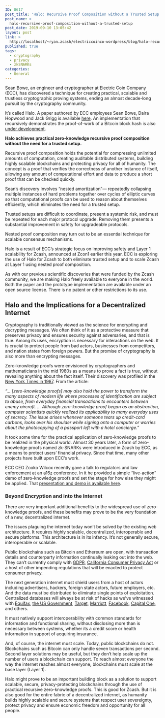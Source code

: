 ```yaml
---
ID: 8617
post_title: 'Halo: Recursive Proof Composition without a Trusted Setup'
post_name: >
  halo-recursive-proof-composition-without-a-trusted-setup
post_date: 2019-09-10 13:05:42
layout: post
link: >
  http://localhost/~ryan.zcash/electriccoinco-wordpress/blog/halo-recursive-proof-composition-without-a-trusted-setup/
published: true
tags:
  - cryptography
  - privacy
  - zkSNARKs
categories:
  - General
---
```

<!-- wp:paragraph -->
<p>Sean Bowe, an engineer and cryptographer at Electric Coin Company (ECC), has discovered a technique for creating practical, scalable and trustless cryptographic proving systems, ending an almost decade-long pursuit by the cryptography community.&nbsp;</p>
<!-- /wp:paragraph -->

<!-- wp:paragraph -->
<p>It’s called Halo. A paper authored by ECC employees Sean Bowe, Daira Hopwood and Jack Grigg is available <a href="https://eprint.iacr.org/2019/1021.pdf" target="_blank" rel="noreferrer noopener" aria-label=" (opens in a new tab)">here</a>. An implementation that recursively demonstrates the proof-of-work of a Bitcoin block hash is also <a rel="noreferrer noopener" aria-label=" (opens in a new tab)" href="https://github.com/ebfull/halo" target="_blank">under development</a>.</p>
<!-- /wp:paragraph -->

<!-- wp:paragraph -->
<p><strong>Halo achieves practical zero-knowledge recursive proof composition without the need for a trusted setup.</strong></p>
<!-- /wp:paragraph -->

<!-- wp:paragraph -->
<p>Recursive proof composition holds the potential for compressing unlimited amounts of computation, creating auditable distributed systems, building highly scalable blockchains and protecting privacy for all of humanity. The concept is a proof that verifies the correctness of another instance of itself, allowing any amount of computational effort and data to produce a short proof that can be checked quickly.&nbsp;</p>
<!-- /wp:paragraph -->

<!-- wp:paragraph -->
<p>Sean’s discovery involves “nested amortization”— repeatedly collapsing multiple instances of hard problems together over cycles of elliptic curves so that computational proofs can be used to reason about themselves efficiently, which eliminates the need for a trusted setup.</p>
<!-- /wp:paragraph -->

<!-- wp:paragraph -->
<p>Trusted setups are difficult to coordinate, present a systemic risk, and must be repeated for each major protocol upgrade. Removing them presents a substantial improvement in safety for upgradeable protocols.</p>
<!-- /wp:paragraph -->

<!-- wp:paragraph -->
<p>Nested proof composition may turn out to be an essential technique for scalable consensus mechanisms.</p>
<!-- /wp:paragraph -->

<!-- wp:paragraph -->
<p>Halo is a result of ECC’s strategic focus on improving safety and Layer 1 scalability for Zcash, announced at Zcon1 earlier this year. ECC is exploring the use of Halo for Zcash to both eliminate trusted setup and to scale Zcash at Layer 1 using nested proof composition.</p>
<!-- /wp:paragraph -->

<!-- wp:paragraph -->
<p>As with our previous scientific discoveries that were funded by the Zcash community, we are making Halo freely available to everyone in the world. Both the paper and the prototype implementation are available under an open source license. There is no patent or other restrictions to its use.<br></p>
<!-- /wp:paragraph -->

<!-- wp:heading -->
<h2>Halo and the Implications for a Decentralized Internet</h2>
<!-- /wp:heading -->

<!-- wp:paragraph -->
<p>Cryptography is traditionally viewed as the science for encrypting and decrypting messages. We often think of it as a protective measure that preserves privacy and ensures security against adversaries, and that is true. Among its uses, encryption is necessary for interactions on the web. It is crucial to protect people from bad actors, businesses from competitors, and nation states from foreign powers. But the promise of cryptography is also more than encrypting messages.</p>
<!-- /wp:paragraph -->

<!-- wp:paragraph -->
<p>Zero-knowledge proofs were envisioned by cryptographers and mathematicians in the mid 1980s as a means to prove a fact is true, without revealing anything about the fact itself. Their discovery was profiled in the <a href="https://www.nytimes.com/1987/02/17/science/a-new-approach-to-protecting-secrets-is-discovered.html" target="_blank" rel="noreferrer noopener" aria-label=" (opens in a new tab)">New York Times in 1987</a>. From the article:</p>
<!-- /wp:paragraph -->

<!-- wp:paragraph -->
<p><em>“... [zero-knowledge proofs] may also hold the power to transform the many aspects of modern life where processes of identification are subject to abuse, from everyday financial transactions to encounters between enemy aircraft. … Although zero-knowledge proof began as an abstraction, computer scientists quickly realized its applicability to many everyday uses of secrecy. The issue arises whenever someone tears up credit-card carbons, looks over his shoulder while signing onto a computer or worries about the photocopying of a passport left with a hotel concierge.”</em></p>
<!-- /wp:paragraph -->

<!-- wp:paragraph -->
<p>It took some time for the practical application of zero-knowledge proofs to be realized in the physical world. Almost 30 years later, a form of zero-knowledge proofs named zk-SNARKs were introduced in Zcash by ECC, as a means to protect users’ financial privacy. Since that time, many other projects have built upon ECC’s work.</p>
<!-- /wp:paragraph -->

<!-- wp:paragraph -->
<p>ECC CEO Zooko Wilcox recently gave a talk to regulators and law enforcement at an a16z conference. In it he provided a simple “live-action” demo of zero-knowledge proofs and set the stage for how else they might be applied. That <a href="https://a16z.com/2019/08/29/security-and-privacy-for-crypto-with-zero-knowledge-proofs/" target="_blank" rel="noreferrer noopener" aria-label=" (opens in a new tab)">presentation and demo is available here</a>.&nbsp;</p>
<!-- /wp:paragraph -->

<!-- wp:heading {"level":3} -->
<h3>Beyond Encryption and into the Internet</h3>
<!-- /wp:heading -->

<!-- wp:paragraph -->
<p>There are very important additional benefits to the widespread use of zero-knowledge proofs, and these benefits may prove to be the very foundation of a new, decentralized internet.</p>
<!-- /wp:paragraph -->

<!-- wp:paragraph -->
<p>The issues plaguing the internet today won’t be solved by the existing web architecture. It requires highly scalable, decentralized, interoperable and secure platforms. This architecture is in its infancy. It’s not generally secure, interoperable or scalable.</p>
<!-- /wp:paragraph -->

<!-- wp:paragraph -->
<p>Public blockchains such as Bitcoin and Ethereum are open, with transaction details and counterparty information continually leaking out into the web. They can’t currently comply with <a href="https://dev-electriccoinco-wordpress.pantheonsite.io/blog/zcash-shielded-addresses-are-gdpr-compliant-by-default/">GDPR</a>, <a rel="noreferrer noopener" aria-label=" (opens in a new tab)" href="https://cointelegraph.com/news/reconciling-blockchain-technology-with-california-consumer-privacy-act" target="_blank">California Consumer Privacy Act</a> or a host of other impending regulations that will be enacted to protect consumer privacy.&nbsp;</p>
<!-- /wp:paragraph -->

<!-- wp:paragraph -->
<p>The next generation internet must shield users from a host of actors including advertisers, hackers, foreign state actors, future employers, etc. And the data must be distributed to eliminate single points of exploitation. Centralized databases will always be at risk of hacks as we’ve witnessed with <a href="https://www.nytimes.com/2017/09/07/business/equifax-cyberattack.html" target="_blank" rel="noreferrer noopener" aria-label=" (opens in a new tab)">Equifax</a>, <a rel="noreferrer noopener" aria-label=" (opens in a new tab)" href="https://www.wired.com/2016/10/inside-cyberattack-shocked-us-government/" target="_blank">the US Government</a>, <a rel="noreferrer noopener" aria-label=" (opens in a new tab)" href="https://money.cnn.com/2013/12/22/news/companies/target-credit-card-hack/" target="_blank">Target</a>, <a rel="noreferrer noopener" aria-label=" (opens in a new tab)" href="https://www.nytimes.com/2018/11/30/business/marriott-data-breach.html" target="_blank">Marriott</a>, <a rel="noreferrer noopener" aria-label=" (opens in a new tab)" href="https://www.nytimes.com/2018/03/19/technology/facebook-cambridge-analytica-explained.html" target="_blank">Facebook</a>, <a rel="noreferrer noopener" aria-label=" (opens in a new tab)" href="https://www.theverge.com/2019/7/31/20748886/capital-one-breach-hack-thompson-security-data" target="_blank">Capital One</a>, and others.</p>
<!-- /wp:paragraph -->

<!-- wp:paragraph -->
<p>It must natively support interoperability with common standards for information and functional sharing, without disclosing more than is necessary between systems, whether its a credit score or health information in support of acquiring insurance.&nbsp;</p>
<!-- /wp:paragraph -->

<!-- wp:paragraph -->
<p>And, of course, the internet must scale. Today, public blockchains do not. Blockchains such as Bitcoin can only handle seven transactions per second. Second layer solutions may be useful, but they don’t help scale up the number of users a blockchain can support. To reach almost everyone the way the internet reaches almost everyone, blockchains must scale at the base layer (Layer 1).</p>
<!-- /wp:paragraph -->

<!-- wp:paragraph -->
<p>Halo might prove to be an important building block as a solution to support scalable, secure, privacy-protecting blockchains through the use of practical recursive zero-knowledge proofs. This is good for Zcash. But it is also good for the entire fabric of a decentralized internet, as humanity builds highly scalable and secure systems that respect user sovereignty, protect privacy and ensure economic freedom and opportunity for all people.</p>
<!-- /wp:paragraph -->